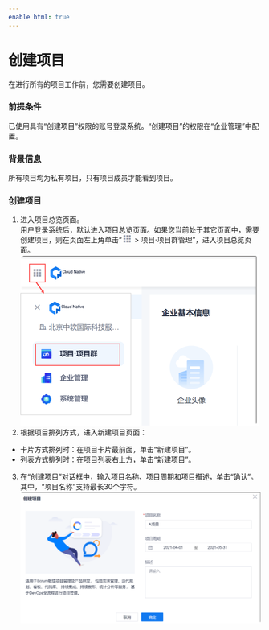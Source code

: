 ```yaml
---
enable html: true
---
```

# 创建项目
在进行所有的项目工作前，您需要创建项目。

### 前提条件         
已使用具有“创建项目”权限的账号登录系统。“创建项目”的权限在“企业管理”中配置。

### 背景信息              
所有项目均为私有项目，只有项目成员才能看到项目。

### 创建项目
1. 进入项目总览页面。                      
    用户登录系统后，默认进入项目总览页面。如果您当前处于其它页面中，需要创建项目，则在页面左上角单击“![](fig/nine_point.png) > 项目·项目群管理”，进入项目总览页面。                       
    <img src="fig/项目-进入总览.png" style="zoom:50%">                       
2. 根据项目排列方式，进入新建项目页面：
  * 卡片方式排列时：在项目卡片最前面，单击“新建项目”。
  * 列表方式排列时：在项目列表右上方，单击“新建项目”。
3. 在“创建项目”对话框中，输入项目名称、项目周期和项目描述，单击“确认”。                 
     其中，“项目名称”支持最长30个字符。                  
     <img src="fig/项目-创建.png" style="zoom:50%">
     

